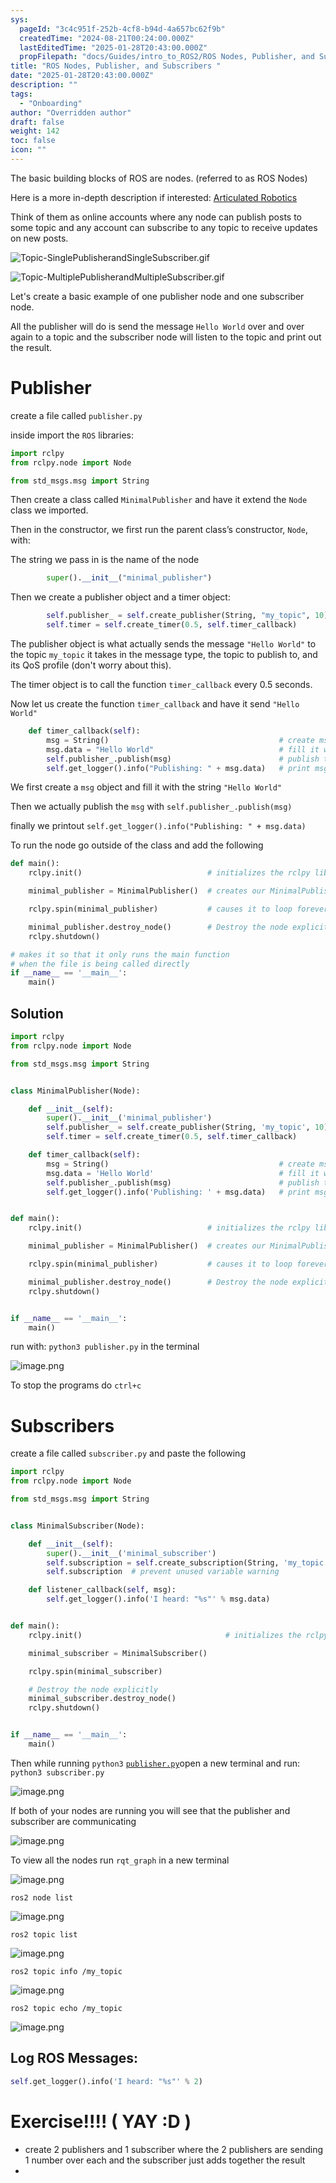 ```yaml
---
sys:
  pageId: "3c4c951f-252b-4cf8-b94d-4a657bc62f9b"
  createdTime: "2024-08-21T00:24:00.000Z"
  lastEditedTime: "2025-01-28T20:43:00.000Z"
  propFilepath: "docs/Guides/intro_to_ROS2/ROS Nodes, Publisher, and Subscribers .md"
title: "ROS Nodes, Publisher, and Subscribers "
date: "2025-01-28T20:43:00.000Z"
description: ""
tags:
  - "Onboarding"
author: "Overridden author"
draft: false
weight: 142
toc: false
icon: ""
---
```


The basic building blocks of ROS are nodes. (referred to as ROS Nodes)

Here is a more in-depth description if interested: [Articulated Robotics](https://articulatedrobotics.xyz/tutorials/ready-for-ros/ros-overview#2-nodes)

Think of them as online accounts where any node can publish posts to some topic and any account can subscribe to any topic to receive updates on new posts.

![Topic-SinglePublisherandSingleSubscriber.gif](https://docs.ros.org/en/humble/_images/Topic-SinglePublisherandSingleSubscriber.gif)

![Topic-MultiplePublisherandMultipleSubscriber.gif](https://docs.ros.org/en/humble/_images/Topic-MultiplePublisherandMultipleSubscriber.gif)

Let's create a basic example of one publisher node and one subscriber node.

All the publisher will do is send the message `Hello World` over and over again to a topic and the subscriber node will listen to the topic and print out the result.

# Publisher

create a file called `publisher.py` 

inside import the `ROS` libraries:

```python
import rclpy
from rclpy.node import Node

from std_msgs.msg import String
```

Then create a class called `MinimalPublisher` and have it extend the `Node` class we imported.

Then in the constructor, we first run the parent class’s constructor, `Node`, with:

The string we pass in is the name of the node

```python
        super().__init__("minimal_publisher")
```

Then we create a publisher object and a timer object:

```python
        self.publisher_ = self.create_publisher(String, "my_topic", 10)
        self.timer = self.create_timer(0.5, self.timer_callback)
```

The publisher object is what actually sends the message `"Hello World"` to the topic `my_topic` it takes in the message type, the topic to publish to, and its QoS profile (don't worry about this).

The timer object is to call the function `timer_callback` every 0.5 seconds.

Now let us create the function `timer_callback` and have it send `"Hello World"`

```python
    def timer_callback(self):
        msg = String()                                      # create msg object
        msg.data = "Hello World"                            # fill it with data
        self.publisher_.publish(msg)                        # publish the message
        self.get_logger().info("Publishing: " + msg.data)   # print msg
```

We first create a `msg` object and fill it with the string `"Hello World"`

Then we actually publish the `msg` with `self.publisher_.publish(msg)`

finally we printout `self.get_logger().info("Publishing: " + msg.data)`

To run the node go outside of the class and add the following

```python
def main():
    rclpy.init()                            # initializes the rclpy library

    minimal_publisher = MinimalPublisher()  # creates our MinimalPublisher object

    rclpy.spin(minimal_publisher)           # causes it to loop forever

    minimal_publisher.destroy_node()        # Destroy the node explicitly
    rclpy.shutdown()

# makes it so that it only runs the main function
# when the file is being called directly
if __name__ == '__main__': 
    main()
```

## Solution

```python
import rclpy
from rclpy.node import Node

from std_msgs.msg import String


class MinimalPublisher(Node):

    def __init__(self):
        super().__init__('minimal_publisher')
        self.publisher_ = self.create_publisher(String, 'my_topic', 10)
        self.timer = self.create_timer(0.5, self.timer_callback)

    def timer_callback(self):
        msg = String()                                      # create msg object
        msg.data = 'Hello World'                            # fill it with data
        self.publisher_.publish(msg)                        # publish the message
        self.get_logger().info('Publishing: ' + msg.data)   # print msg


def main():
    rclpy.init()                            # initializes the rclpy library

    minimal_publisher = MinimalPublisher()  # creates our MinimalPublisher object

    rclpy.spin(minimal_publisher)           # causes it to loop forever

    minimal_publisher.destroy_node()        # Destroy the node explicitly
    rclpy.shutdown()


if __name__ == '__main__':
    main()
```

run with: `python3 publisher.py` in the terminal

![image.png](https://prod-files-secure.s3.us-west-2.amazonaws.com/d518164a-d88e-44d1-a4ee-3adb3bd8bce0/9214accb-ad5b-44f1-a31c-b3167c59138b/image.png?X-Amz-Algorithm=AWS4-HMAC-SHA256&X-Amz-Content-Sha256=UNSIGNED-PAYLOAD&X-Amz-Credential=ASIAZI2LB466T7WAND2N%2F20250604%2Fus-west-2%2Fs3%2Faws4_request&X-Amz-Date=20250604T070945Z&X-Amz-Expires=3600&X-Amz-Security-Token=IQoJb3JpZ2luX2VjEEwaCXVzLXdlc3QtMiJHMEUCIQCgz6hoX%2BvFqJ9BGJKJeKImCWEJaONirNEuhTe%2ByB99fAIgEzvfkmOvzxm3ckx1Qd2FNwS%2BseCxdc0vzORtCrh2wX8q%2FwMIJRAAGgw2Mzc0MjMxODM4MDUiDIwQ0G37RFBQRlt4xCrcAxHRlUrWCtwIrMm0%2BkgjNPAbhfBX0dvu%2B%2Bf1AgUR0uzRXcCSDdrz7ts4pb%2Bw95E0nG1L94IDA%2FgHxqZdwCZdS2rakd1EWVHVeAtTm0xXiru%2B%2Bsqz7S95c3IK8BG83D6L5I7D0CEzwWiKB%2B5uJ%2FBZYRy2T1cxGlEEInQXJyXp2VbPGJAnm5GYRV91ETUkx5bwKN6exGkpq7b1WKXC0pSk%2BvZs1VXqBm9T0ks7ydEU2ww9n%2B%2F%2Fyfw%2BHFaydFvjjHrnac3Fbf9GtM5WbHpvzTOf7FMMSEZ%2Bn5FjEJ2deIXcw0Xhkyo0sVhS0Beg7yzkvBvk%2BbYFGSWlf%2FTZwMPZZsTSp%2Fw5hqOSjTAb1lo5q4ph0ai9XHL2FwKnPDmXqceMG6tJ8JjeYUPKeE8%2B722upjHZ1VmalQc1dnlOvQqTdnPP8KUOZDvJfhMVM9%2FqaPeEk5JTRLV1oyDzNmOpnIJuoujuxcg%2BL3DA2iz78EIkO5Y%2BMUuG5q%2Bs8JYwLRPtSSNPXWD3VRAsyKIYFbeRvUY9wJTp6HcNlwLL1KItBNbXFTcv3091hLdmdhN%2FbitydbUk0AAbkA8pmuPHq5ObeSHm%2FU6m%2FaDMfyOTo71Uw3Im2sthRQ%2B%2BguufmrorbI3ImP1xMKmI%2F8EGOqUBxmsXcMB334P4IUKzB4kLwpMHi5lpMu51wS68bEZ4ltPimFRTYrL884Tm%2FWIohpxeu%2B2%2BFj%2F5GIckCaGvzRu9QquBazRFjFepr10oLCWnjAg8T7RL0pfShTN4GgiustM0s6O8kUjpSqiwSrxEC6BiiBBUssuXmo5xGds0mTddy7%2B1r0dwiM5b2Qibiuqo9GmF%2BSDnI6LUMQdbXTcZ9hmG70UhT96n&X-Amz-Signature=0f85c811f32495d3d93f7d36b46cc9e23f29fbe61c5a55aae07c88018844c802&X-Amz-SignedHeaders=host&x-id=GetObject)

To stop the programs do `ctrl+c`

# Subscribers

create a file called `subscriber.py` and paste the following

```python
import rclpy
from rclpy.node import Node

from std_msgs.msg import String


class MinimalSubscriber(Node):

    def __init__(self):
        super().__init__('minimal_subscriber')
        self.subscription = self.create_subscription(String, 'my_topic', self.listener_callback, 10)
        self.subscription  # prevent unused variable warning

    def listener_callback(self, msg):
        self.get_logger().info('I heard: "%s"' % msg.data)


def main():
    rclpy.init()                                # initializes the rclpy library

    minimal_subscriber = MinimalSubscriber()

    rclpy.spin(minimal_subscriber)

    # Destroy the node explicitly
    minimal_subscriber.destroy_node()
    rclpy.shutdown()


if __name__ == '__main__':
    main()
```

Then while running `python3` [`publisher.py`](http://publisher.py/)open a new terminal and run: `python3 subscriber.py` 

![image.png](https://prod-files-secure.s3.us-west-2.amazonaws.com/d518164a-d88e-44d1-a4ee-3adb3bd8bce0/611fccf2-c738-4dbd-94e9-98f209092866/image.png?X-Amz-Algorithm=AWS4-HMAC-SHA256&X-Amz-Content-Sha256=UNSIGNED-PAYLOAD&X-Amz-Credential=ASIAZI2LB466T7WAND2N%2F20250604%2Fus-west-2%2Fs3%2Faws4_request&X-Amz-Date=20250604T070945Z&X-Amz-Expires=3600&X-Amz-Security-Token=IQoJb3JpZ2luX2VjEEwaCXVzLXdlc3QtMiJHMEUCIQCgz6hoX%2BvFqJ9BGJKJeKImCWEJaONirNEuhTe%2ByB99fAIgEzvfkmOvzxm3ckx1Qd2FNwS%2BseCxdc0vzORtCrh2wX8q%2FwMIJRAAGgw2Mzc0MjMxODM4MDUiDIwQ0G37RFBQRlt4xCrcAxHRlUrWCtwIrMm0%2BkgjNPAbhfBX0dvu%2B%2Bf1AgUR0uzRXcCSDdrz7ts4pb%2Bw95E0nG1L94IDA%2FgHxqZdwCZdS2rakd1EWVHVeAtTm0xXiru%2B%2Bsqz7S95c3IK8BG83D6L5I7D0CEzwWiKB%2B5uJ%2FBZYRy2T1cxGlEEInQXJyXp2VbPGJAnm5GYRV91ETUkx5bwKN6exGkpq7b1WKXC0pSk%2BvZs1VXqBm9T0ks7ydEU2ww9n%2B%2F%2Fyfw%2BHFaydFvjjHrnac3Fbf9GtM5WbHpvzTOf7FMMSEZ%2Bn5FjEJ2deIXcw0Xhkyo0sVhS0Beg7yzkvBvk%2BbYFGSWlf%2FTZwMPZZsTSp%2Fw5hqOSjTAb1lo5q4ph0ai9XHL2FwKnPDmXqceMG6tJ8JjeYUPKeE8%2B722upjHZ1VmalQc1dnlOvQqTdnPP8KUOZDvJfhMVM9%2FqaPeEk5JTRLV1oyDzNmOpnIJuoujuxcg%2BL3DA2iz78EIkO5Y%2BMUuG5q%2Bs8JYwLRPtSSNPXWD3VRAsyKIYFbeRvUY9wJTp6HcNlwLL1KItBNbXFTcv3091hLdmdhN%2FbitydbUk0AAbkA8pmuPHq5ObeSHm%2FU6m%2FaDMfyOTo71Uw3Im2sthRQ%2B%2BguufmrorbI3ImP1xMKmI%2F8EGOqUBxmsXcMB334P4IUKzB4kLwpMHi5lpMu51wS68bEZ4ltPimFRTYrL884Tm%2FWIohpxeu%2B2%2BFj%2F5GIckCaGvzRu9QquBazRFjFepr10oLCWnjAg8T7RL0pfShTN4GgiustM0s6O8kUjpSqiwSrxEC6BiiBBUssuXmo5xGds0mTddy7%2B1r0dwiM5b2Qibiuqo9GmF%2BSDnI6LUMQdbXTcZ9hmG70UhT96n&X-Amz-Signature=92877e2cc2052fee589ae8ae0785749ef1bbfe4d48030878a05545c2b797254a&X-Amz-SignedHeaders=host&x-id=GetObject)

If both of your nodes are running you will see that the publisher and subscriber are communicating

![image.png](https://prod-files-secure.s3.us-west-2.amazonaws.com/d518164a-d88e-44d1-a4ee-3adb3bd8bce0/eea428b5-1cf0-43bb-a30b-81cbaf6c5c78/image.png?X-Amz-Algorithm=AWS4-HMAC-SHA256&X-Amz-Content-Sha256=UNSIGNED-PAYLOAD&X-Amz-Credential=ASIAZI2LB466T7WAND2N%2F20250604%2Fus-west-2%2Fs3%2Faws4_request&X-Amz-Date=20250604T070945Z&X-Amz-Expires=3600&X-Amz-Security-Token=IQoJb3JpZ2luX2VjEEwaCXVzLXdlc3QtMiJHMEUCIQCgz6hoX%2BvFqJ9BGJKJeKImCWEJaONirNEuhTe%2ByB99fAIgEzvfkmOvzxm3ckx1Qd2FNwS%2BseCxdc0vzORtCrh2wX8q%2FwMIJRAAGgw2Mzc0MjMxODM4MDUiDIwQ0G37RFBQRlt4xCrcAxHRlUrWCtwIrMm0%2BkgjNPAbhfBX0dvu%2B%2Bf1AgUR0uzRXcCSDdrz7ts4pb%2Bw95E0nG1L94IDA%2FgHxqZdwCZdS2rakd1EWVHVeAtTm0xXiru%2B%2Bsqz7S95c3IK8BG83D6L5I7D0CEzwWiKB%2B5uJ%2FBZYRy2T1cxGlEEInQXJyXp2VbPGJAnm5GYRV91ETUkx5bwKN6exGkpq7b1WKXC0pSk%2BvZs1VXqBm9T0ks7ydEU2ww9n%2B%2F%2Fyfw%2BHFaydFvjjHrnac3Fbf9GtM5WbHpvzTOf7FMMSEZ%2Bn5FjEJ2deIXcw0Xhkyo0sVhS0Beg7yzkvBvk%2BbYFGSWlf%2FTZwMPZZsTSp%2Fw5hqOSjTAb1lo5q4ph0ai9XHL2FwKnPDmXqceMG6tJ8JjeYUPKeE8%2B722upjHZ1VmalQc1dnlOvQqTdnPP8KUOZDvJfhMVM9%2FqaPeEk5JTRLV1oyDzNmOpnIJuoujuxcg%2BL3DA2iz78EIkO5Y%2BMUuG5q%2Bs8JYwLRPtSSNPXWD3VRAsyKIYFbeRvUY9wJTp6HcNlwLL1KItBNbXFTcv3091hLdmdhN%2FbitydbUk0AAbkA8pmuPHq5ObeSHm%2FU6m%2FaDMfyOTo71Uw3Im2sthRQ%2B%2BguufmrorbI3ImP1xMKmI%2F8EGOqUBxmsXcMB334P4IUKzB4kLwpMHi5lpMu51wS68bEZ4ltPimFRTYrL884Tm%2FWIohpxeu%2B2%2BFj%2F5GIckCaGvzRu9QquBazRFjFepr10oLCWnjAg8T7RL0pfShTN4GgiustM0s6O8kUjpSqiwSrxEC6BiiBBUssuXmo5xGds0mTddy7%2B1r0dwiM5b2Qibiuqo9GmF%2BSDnI6LUMQdbXTcZ9hmG70UhT96n&X-Amz-Signature=a4a02552a8548dfaf3477bfb9a00720fcd23233d733ed1072625b53b1036b150&X-Amz-SignedHeaders=host&x-id=GetObject)

To view all the nodes run `rqt_graph` in a new terminal

![image.png](https://prod-files-secure.s3.us-west-2.amazonaws.com/d518164a-d88e-44d1-a4ee-3adb3bd8bce0/1d98e964-4318-4d62-b5c4-8c8f78368598/image.png?X-Amz-Algorithm=AWS4-HMAC-SHA256&X-Amz-Content-Sha256=UNSIGNED-PAYLOAD&X-Amz-Credential=ASIAZI2LB466T7WAND2N%2F20250604%2Fus-west-2%2Fs3%2Faws4_request&X-Amz-Date=20250604T070945Z&X-Amz-Expires=3600&X-Amz-Security-Token=IQoJb3JpZ2luX2VjEEwaCXVzLXdlc3QtMiJHMEUCIQCgz6hoX%2BvFqJ9BGJKJeKImCWEJaONirNEuhTe%2ByB99fAIgEzvfkmOvzxm3ckx1Qd2FNwS%2BseCxdc0vzORtCrh2wX8q%2FwMIJRAAGgw2Mzc0MjMxODM4MDUiDIwQ0G37RFBQRlt4xCrcAxHRlUrWCtwIrMm0%2BkgjNPAbhfBX0dvu%2B%2Bf1AgUR0uzRXcCSDdrz7ts4pb%2Bw95E0nG1L94IDA%2FgHxqZdwCZdS2rakd1EWVHVeAtTm0xXiru%2B%2Bsqz7S95c3IK8BG83D6L5I7D0CEzwWiKB%2B5uJ%2FBZYRy2T1cxGlEEInQXJyXp2VbPGJAnm5GYRV91ETUkx5bwKN6exGkpq7b1WKXC0pSk%2BvZs1VXqBm9T0ks7ydEU2ww9n%2B%2F%2Fyfw%2BHFaydFvjjHrnac3Fbf9GtM5WbHpvzTOf7FMMSEZ%2Bn5FjEJ2deIXcw0Xhkyo0sVhS0Beg7yzkvBvk%2BbYFGSWlf%2FTZwMPZZsTSp%2Fw5hqOSjTAb1lo5q4ph0ai9XHL2FwKnPDmXqceMG6tJ8JjeYUPKeE8%2B722upjHZ1VmalQc1dnlOvQqTdnPP8KUOZDvJfhMVM9%2FqaPeEk5JTRLV1oyDzNmOpnIJuoujuxcg%2BL3DA2iz78EIkO5Y%2BMUuG5q%2Bs8JYwLRPtSSNPXWD3VRAsyKIYFbeRvUY9wJTp6HcNlwLL1KItBNbXFTcv3091hLdmdhN%2FbitydbUk0AAbkA8pmuPHq5ObeSHm%2FU6m%2FaDMfyOTo71Uw3Im2sthRQ%2B%2BguufmrorbI3ImP1xMKmI%2F8EGOqUBxmsXcMB334P4IUKzB4kLwpMHi5lpMu51wS68bEZ4ltPimFRTYrL884Tm%2FWIohpxeu%2B2%2BFj%2F5GIckCaGvzRu9QquBazRFjFepr10oLCWnjAg8T7RL0pfShTN4GgiustM0s6O8kUjpSqiwSrxEC6BiiBBUssuXmo5xGds0mTddy7%2B1r0dwiM5b2Qibiuqo9GmF%2BSDnI6LUMQdbXTcZ9hmG70UhT96n&X-Amz-Signature=d487c7d4fe39e7e792a8519d07624748ad2082d0d8585fed348576575622538a&X-Amz-SignedHeaders=host&x-id=GetObject)

`ros2 node list`

![image.png](https://prod-files-secure.s3.us-west-2.amazonaws.com/d518164a-d88e-44d1-a4ee-3adb3bd8bce0/680ac8cf-e6d9-4164-9ece-5b9a6fccffee/image.png?X-Amz-Algorithm=AWS4-HMAC-SHA256&X-Amz-Content-Sha256=UNSIGNED-PAYLOAD&X-Amz-Credential=ASIAZI2LB466T7WAND2N%2F20250604%2Fus-west-2%2Fs3%2Faws4_request&X-Amz-Date=20250604T070945Z&X-Amz-Expires=3600&X-Amz-Security-Token=IQoJb3JpZ2luX2VjEEwaCXVzLXdlc3QtMiJHMEUCIQCgz6hoX%2BvFqJ9BGJKJeKImCWEJaONirNEuhTe%2ByB99fAIgEzvfkmOvzxm3ckx1Qd2FNwS%2BseCxdc0vzORtCrh2wX8q%2FwMIJRAAGgw2Mzc0MjMxODM4MDUiDIwQ0G37RFBQRlt4xCrcAxHRlUrWCtwIrMm0%2BkgjNPAbhfBX0dvu%2B%2Bf1AgUR0uzRXcCSDdrz7ts4pb%2Bw95E0nG1L94IDA%2FgHxqZdwCZdS2rakd1EWVHVeAtTm0xXiru%2B%2Bsqz7S95c3IK8BG83D6L5I7D0CEzwWiKB%2B5uJ%2FBZYRy2T1cxGlEEInQXJyXp2VbPGJAnm5GYRV91ETUkx5bwKN6exGkpq7b1WKXC0pSk%2BvZs1VXqBm9T0ks7ydEU2ww9n%2B%2F%2Fyfw%2BHFaydFvjjHrnac3Fbf9GtM5WbHpvzTOf7FMMSEZ%2Bn5FjEJ2deIXcw0Xhkyo0sVhS0Beg7yzkvBvk%2BbYFGSWlf%2FTZwMPZZsTSp%2Fw5hqOSjTAb1lo5q4ph0ai9XHL2FwKnPDmXqceMG6tJ8JjeYUPKeE8%2B722upjHZ1VmalQc1dnlOvQqTdnPP8KUOZDvJfhMVM9%2FqaPeEk5JTRLV1oyDzNmOpnIJuoujuxcg%2BL3DA2iz78EIkO5Y%2BMUuG5q%2Bs8JYwLRPtSSNPXWD3VRAsyKIYFbeRvUY9wJTp6HcNlwLL1KItBNbXFTcv3091hLdmdhN%2FbitydbUk0AAbkA8pmuPHq5ObeSHm%2FU6m%2FaDMfyOTo71Uw3Im2sthRQ%2B%2BguufmrorbI3ImP1xMKmI%2F8EGOqUBxmsXcMB334P4IUKzB4kLwpMHi5lpMu51wS68bEZ4ltPimFRTYrL884Tm%2FWIohpxeu%2B2%2BFj%2F5GIckCaGvzRu9QquBazRFjFepr10oLCWnjAg8T7RL0pfShTN4GgiustM0s6O8kUjpSqiwSrxEC6BiiBBUssuXmo5xGds0mTddy7%2B1r0dwiM5b2Qibiuqo9GmF%2BSDnI6LUMQdbXTcZ9hmG70UhT96n&X-Amz-Signature=12f9dd0b499910d8b9cd4dbe2d05598b85b4515a82fe9fb7a887f26a5eac4ab5&X-Amz-SignedHeaders=host&x-id=GetObject)

`ros2 topic list`

![image.png](https://prod-files-secure.s3.us-west-2.amazonaws.com/d518164a-d88e-44d1-a4ee-3adb3bd8bce0/eee2ebe1-27ef-4a4a-96fb-2ca54126fb29/image.png?X-Amz-Algorithm=AWS4-HMAC-SHA256&X-Amz-Content-Sha256=UNSIGNED-PAYLOAD&X-Amz-Credential=ASIAZI2LB466T7WAND2N%2F20250604%2Fus-west-2%2Fs3%2Faws4_request&X-Amz-Date=20250604T070945Z&X-Amz-Expires=3600&X-Amz-Security-Token=IQoJb3JpZ2luX2VjEEwaCXVzLXdlc3QtMiJHMEUCIQCgz6hoX%2BvFqJ9BGJKJeKImCWEJaONirNEuhTe%2ByB99fAIgEzvfkmOvzxm3ckx1Qd2FNwS%2BseCxdc0vzORtCrh2wX8q%2FwMIJRAAGgw2Mzc0MjMxODM4MDUiDIwQ0G37RFBQRlt4xCrcAxHRlUrWCtwIrMm0%2BkgjNPAbhfBX0dvu%2B%2Bf1AgUR0uzRXcCSDdrz7ts4pb%2Bw95E0nG1L94IDA%2FgHxqZdwCZdS2rakd1EWVHVeAtTm0xXiru%2B%2Bsqz7S95c3IK8BG83D6L5I7D0CEzwWiKB%2B5uJ%2FBZYRy2T1cxGlEEInQXJyXp2VbPGJAnm5GYRV91ETUkx5bwKN6exGkpq7b1WKXC0pSk%2BvZs1VXqBm9T0ks7ydEU2ww9n%2B%2F%2Fyfw%2BHFaydFvjjHrnac3Fbf9GtM5WbHpvzTOf7FMMSEZ%2Bn5FjEJ2deIXcw0Xhkyo0sVhS0Beg7yzkvBvk%2BbYFGSWlf%2FTZwMPZZsTSp%2Fw5hqOSjTAb1lo5q4ph0ai9XHL2FwKnPDmXqceMG6tJ8JjeYUPKeE8%2B722upjHZ1VmalQc1dnlOvQqTdnPP8KUOZDvJfhMVM9%2FqaPeEk5JTRLV1oyDzNmOpnIJuoujuxcg%2BL3DA2iz78EIkO5Y%2BMUuG5q%2Bs8JYwLRPtSSNPXWD3VRAsyKIYFbeRvUY9wJTp6HcNlwLL1KItBNbXFTcv3091hLdmdhN%2FbitydbUk0AAbkA8pmuPHq5ObeSHm%2FU6m%2FaDMfyOTo71Uw3Im2sthRQ%2B%2BguufmrorbI3ImP1xMKmI%2F8EGOqUBxmsXcMB334P4IUKzB4kLwpMHi5lpMu51wS68bEZ4ltPimFRTYrL884Tm%2FWIohpxeu%2B2%2BFj%2F5GIckCaGvzRu9QquBazRFjFepr10oLCWnjAg8T7RL0pfShTN4GgiustM0s6O8kUjpSqiwSrxEC6BiiBBUssuXmo5xGds0mTddy7%2B1r0dwiM5b2Qibiuqo9GmF%2BSDnI6LUMQdbXTcZ9hmG70UhT96n&X-Amz-Signature=08d29ba03ba6418a0c4134a51bcb9ba241601b0393c9539aae713e1f50c58f1d&X-Amz-SignedHeaders=host&x-id=GetObject)

`ros2 topic info /my_topic`

![image.png](https://prod-files-secure.s3.us-west-2.amazonaws.com/d518164a-d88e-44d1-a4ee-3adb3bd8bce0/6288ef12-cb9e-406f-b9eb-65feed3a9011/image.png?X-Amz-Algorithm=AWS4-HMAC-SHA256&X-Amz-Content-Sha256=UNSIGNED-PAYLOAD&X-Amz-Credential=ASIAZI2LB466T7WAND2N%2F20250604%2Fus-west-2%2Fs3%2Faws4_request&X-Amz-Date=20250604T070945Z&X-Amz-Expires=3600&X-Amz-Security-Token=IQoJb3JpZ2luX2VjEEwaCXVzLXdlc3QtMiJHMEUCIQCgz6hoX%2BvFqJ9BGJKJeKImCWEJaONirNEuhTe%2ByB99fAIgEzvfkmOvzxm3ckx1Qd2FNwS%2BseCxdc0vzORtCrh2wX8q%2FwMIJRAAGgw2Mzc0MjMxODM4MDUiDIwQ0G37RFBQRlt4xCrcAxHRlUrWCtwIrMm0%2BkgjNPAbhfBX0dvu%2B%2Bf1AgUR0uzRXcCSDdrz7ts4pb%2Bw95E0nG1L94IDA%2FgHxqZdwCZdS2rakd1EWVHVeAtTm0xXiru%2B%2Bsqz7S95c3IK8BG83D6L5I7D0CEzwWiKB%2B5uJ%2FBZYRy2T1cxGlEEInQXJyXp2VbPGJAnm5GYRV91ETUkx5bwKN6exGkpq7b1WKXC0pSk%2BvZs1VXqBm9T0ks7ydEU2ww9n%2B%2F%2Fyfw%2BHFaydFvjjHrnac3Fbf9GtM5WbHpvzTOf7FMMSEZ%2Bn5FjEJ2deIXcw0Xhkyo0sVhS0Beg7yzkvBvk%2BbYFGSWlf%2FTZwMPZZsTSp%2Fw5hqOSjTAb1lo5q4ph0ai9XHL2FwKnPDmXqceMG6tJ8JjeYUPKeE8%2B722upjHZ1VmalQc1dnlOvQqTdnPP8KUOZDvJfhMVM9%2FqaPeEk5JTRLV1oyDzNmOpnIJuoujuxcg%2BL3DA2iz78EIkO5Y%2BMUuG5q%2Bs8JYwLRPtSSNPXWD3VRAsyKIYFbeRvUY9wJTp6HcNlwLL1KItBNbXFTcv3091hLdmdhN%2FbitydbUk0AAbkA8pmuPHq5ObeSHm%2FU6m%2FaDMfyOTo71Uw3Im2sthRQ%2B%2BguufmrorbI3ImP1xMKmI%2F8EGOqUBxmsXcMB334P4IUKzB4kLwpMHi5lpMu51wS68bEZ4ltPimFRTYrL884Tm%2FWIohpxeu%2B2%2BFj%2F5GIckCaGvzRu9QquBazRFjFepr10oLCWnjAg8T7RL0pfShTN4GgiustM0s6O8kUjpSqiwSrxEC6BiiBBUssuXmo5xGds0mTddy7%2B1r0dwiM5b2Qibiuqo9GmF%2BSDnI6LUMQdbXTcZ9hmG70UhT96n&X-Amz-Signature=e9ab0bde97b105cccacef1b61064891027fab7834322565eb0552ea35b7bc0ff&X-Amz-SignedHeaders=host&x-id=GetObject)

`ros2 topic echo /my_topic`

![image.png](https://prod-files-secure.s3.us-west-2.amazonaws.com/d518164a-d88e-44d1-a4ee-3adb3bd8bce0/0a6fcb4d-422d-4a6c-a803-749ef4adf2c6/image.png?X-Amz-Algorithm=AWS4-HMAC-SHA256&X-Amz-Content-Sha256=UNSIGNED-PAYLOAD&X-Amz-Credential=ASIAZI2LB466T7WAND2N%2F20250604%2Fus-west-2%2Fs3%2Faws4_request&X-Amz-Date=20250604T070945Z&X-Amz-Expires=3600&X-Amz-Security-Token=IQoJb3JpZ2luX2VjEEwaCXVzLXdlc3QtMiJHMEUCIQCgz6hoX%2BvFqJ9BGJKJeKImCWEJaONirNEuhTe%2ByB99fAIgEzvfkmOvzxm3ckx1Qd2FNwS%2BseCxdc0vzORtCrh2wX8q%2FwMIJRAAGgw2Mzc0MjMxODM4MDUiDIwQ0G37RFBQRlt4xCrcAxHRlUrWCtwIrMm0%2BkgjNPAbhfBX0dvu%2B%2Bf1AgUR0uzRXcCSDdrz7ts4pb%2Bw95E0nG1L94IDA%2FgHxqZdwCZdS2rakd1EWVHVeAtTm0xXiru%2B%2Bsqz7S95c3IK8BG83D6L5I7D0CEzwWiKB%2B5uJ%2FBZYRy2T1cxGlEEInQXJyXp2VbPGJAnm5GYRV91ETUkx5bwKN6exGkpq7b1WKXC0pSk%2BvZs1VXqBm9T0ks7ydEU2ww9n%2B%2F%2Fyfw%2BHFaydFvjjHrnac3Fbf9GtM5WbHpvzTOf7FMMSEZ%2Bn5FjEJ2deIXcw0Xhkyo0sVhS0Beg7yzkvBvk%2BbYFGSWlf%2FTZwMPZZsTSp%2Fw5hqOSjTAb1lo5q4ph0ai9XHL2FwKnPDmXqceMG6tJ8JjeYUPKeE8%2B722upjHZ1VmalQc1dnlOvQqTdnPP8KUOZDvJfhMVM9%2FqaPeEk5JTRLV1oyDzNmOpnIJuoujuxcg%2BL3DA2iz78EIkO5Y%2BMUuG5q%2Bs8JYwLRPtSSNPXWD3VRAsyKIYFbeRvUY9wJTp6HcNlwLL1KItBNbXFTcv3091hLdmdhN%2FbitydbUk0AAbkA8pmuPHq5ObeSHm%2FU6m%2FaDMfyOTo71Uw3Im2sthRQ%2B%2BguufmrorbI3ImP1xMKmI%2F8EGOqUBxmsXcMB334P4IUKzB4kLwpMHi5lpMu51wS68bEZ4ltPimFRTYrL884Tm%2FWIohpxeu%2B2%2BFj%2F5GIckCaGvzRu9QquBazRFjFepr10oLCWnjAg8T7RL0pfShTN4GgiustM0s6O8kUjpSqiwSrxEC6BiiBBUssuXmo5xGds0mTddy7%2B1r0dwiM5b2Qibiuqo9GmF%2BSDnI6LUMQdbXTcZ9hmG70UhT96n&X-Amz-Signature=a06d2b77ccb751b664c3166a74d5eb91862425df6490f476ca2edf14be754d46&X-Amz-SignedHeaders=host&x-id=GetObject)

## Log ROS Messages:

```python
self.get_logger().info('I heard: "%s"' % 2)
```

# Exercise!!!! ( YAY :D )

- create 2 publishers and 1 subscriber where the 2 publishers are sending 1 number over each and the subscriber just adds together the result
- 
